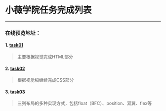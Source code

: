 ﻿# 小薇学院任务完成列表

---
### 在线预览地址：
#### 1. [task01](http://htmlpreview.github.io/?https://github.com/visugar/ife2017/blob/master/01xiaowei/task01/index.html)
> 主要根据视觉完成HTML部分
#### 2. [task02](http://htmlpreview.github.io/?https://github.com/visugar/ife2017/blob/master/01xiaowei/task02/index.html)
> 根据视觉稿继续完成CSS部分
#### 3. [task03](http://htmlpreview.github.io/?https://github.com/visugar/ife2017/blob/master/01xiaowei/task03/float.html)
> 三列布局的多种实现方式，包括float（BFC）、position、双翼、flex等



